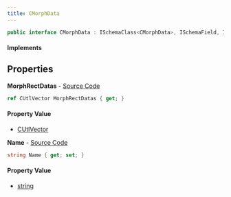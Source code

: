 ```yaml
---
title: CMorphData
---
```


```csharp
public interface CMorphData : ISchemaClass<CMorphData>, ISchemaField, ISchemaClass, INativeHandle
```

#### Implements

## Properties

**MorphRectDatas** - [Source Code](https://github.com/swiftly-solution/swiftlys2/blob/main/managed/src/SwiftlyS2.Generated/Schemas/Interfaces/CMorphData.cs#L19)

```csharp
ref CUtlVector MorphRectDatas { get; }
```

#### Property Value

- [CUtlVector](/docs/api/shared/natives/cutlvector)

**Name** - [Source Code](https://github.com/swiftly-solution/swiftlys2/blob/main/managed/src/SwiftlyS2.Generated/Schemas/Interfaces/CMorphData.cs#L16)

```csharp
string Name { get; set; }
```

#### Property Value

- [string](https://learn.microsoft.com/dotnet/api/system.string)

